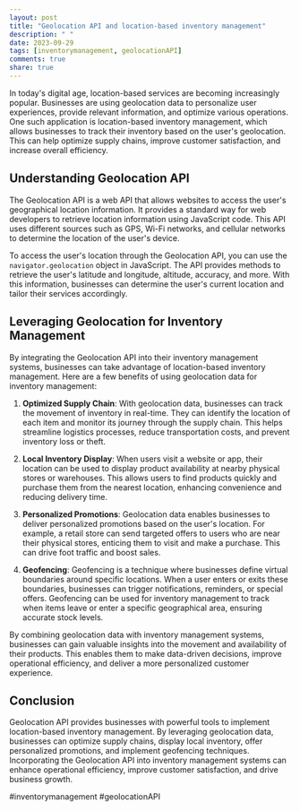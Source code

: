 ```yaml
---
layout: post
title: "Geolocation API and location-based inventory management"
description: " "
date: 2023-09-29
tags: [inventorymanagement, geolocationAPI]
comments: true
share: true
---
```


In today's digital age, location-based services are becoming increasingly popular. Businesses are using geolocation data to personalize user experiences, provide relevant information, and optimize various operations. One such application is location-based inventory management, which allows businesses to track their inventory based on the user's geolocation. This can help optimize supply chains, improve customer satisfaction, and increase overall efficiency.

## Understanding Geolocation API

The Geolocation API is a web API that allows websites to access the user's geographical location information. It provides a standard way for web developers to retrieve location information using JavaScript code. This API uses different sources such as GPS, Wi-Fi networks, and cellular networks to determine the location of the user's device.

To access the user's location through the Geolocation API, you can use the `navigator.geolocation` object in JavaScript. The API provides methods to retrieve the user's latitude and longitude, altitude, accuracy, and more. With this information, businesses can determine the user's current location and tailor their services accordingly.

## Leveraging Geolocation for Inventory Management

By integrating the Geolocation API into their inventory management systems, businesses can take advantage of location-based inventory management. Here are a few benefits of using geolocation data for inventory management:

1. **Optimized Supply Chain**: With geolocation data, businesses can track the movement of inventory in real-time. They can identify the location of each item and monitor its journey through the supply chain. This helps streamline logistics processes, reduce transportation costs, and prevent inventory loss or theft.

2. **Local Inventory Display**: When users visit a website or app, their location can be used to display product availability at nearby physical stores or warehouses. This allows users to find products quickly and purchase them from the nearest location, enhancing convenience and reducing delivery time.

3. **Personalized Promotions**: Geolocation data enables businesses to deliver personalized promotions based on the user's location. For example, a retail store can send targeted offers to users who are near their physical stores, enticing them to visit and make a purchase. This can drive foot traffic and boost sales.

4. **Geofencing**: Geofencing is a technique where businesses define virtual boundaries around specific locations. When a user enters or exits these boundaries, businesses can trigger notifications, reminders, or special offers. Geofencing can be used for inventory management to track when items leave or enter a specific geographical area, ensuring accurate stock levels.

By combining geolocation data with inventory management systems, businesses can gain valuable insights into the movement and availability of their products. This enables them to make data-driven decisions, improve operational efficiency, and deliver a more personalized customer experience.

## Conclusion

Geolocation API provides businesses with powerful tools to implement location-based inventory management. By leveraging geolocation data, businesses can optimize supply chains, display local inventory, offer personalized promotions, and implement geofencing techniques. Incorporating the Geolocation API into inventory management systems can enhance operational efficiency, improve customer satisfaction, and drive business growth.

#inventorymanagement #geolocationAPI